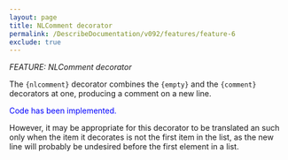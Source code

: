 ```yaml
---
layout: page
title: NLComment decorator
permalink: /DescribeDocumentation/v092/features/feature-6
exclude: true
---
```

_FEATURE: NLComment decorator_

The ```{nlcomment}``` decorator combines the ```{empty}``` and the ```{comment}``` decorators at one, producing a comment on a new line.

<span style="color:blue">Code has been implemented.</span>

However, it may be appropriate for this decorator to be translated an such only when the item it decorates is not the first item in the list, as the new line will probably be undesired before the first element in a list.
